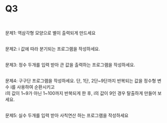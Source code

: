 # Q3
<br>

문제1: 역삼각형 모양으로 별이 출력되게 만드세요<br><br>

문제2: i 값에 따라 분기되는 프로그램을 작성하세요.<br><br>

문제3: 정수 두개를 입력 받아 큰 값을 출력하는 프로그램을 작성하세요.<br><br>

문제4: 구구단 프로그램을 작성하세요. 단, 1단, 2단~9단까지 반복되는 값을 정수형 변수 i를 사용하여 순환시키고<br>
i의 값이 1~9가 아닌 1~100까지 반복되게 한 후, i의 값이 9인 경우 탈출하게 만들어 보세요.<br><br>

문제5: 실수 두개를 입력 받아 사칙연산 하는 프로그램을 작성하세요<br>
